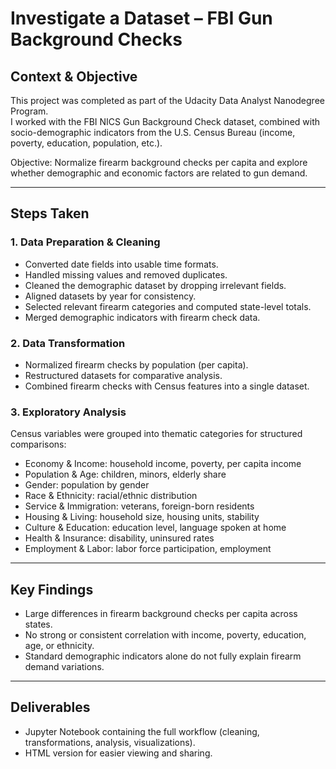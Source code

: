 # Investigate a Dataset – FBI Gun Background Checks

## Context & Objective
This project was completed as part of the Udacity Data Analyst Nanodegree Program.  
I worked with the FBI NICS Gun Background Check dataset, combined with socio-demographic indicators from the U.S. Census Bureau (income, poverty, education, population, etc.).  

Objective: Normalize firearm background checks per capita and explore whether demographic and economic factors are related to gun demand.

---

## Steps Taken

### 1. Data Preparation & Cleaning
- Converted date fields into usable time formats.  
- Handled missing values and removed duplicates.  
- Cleaned the demographic dataset by dropping irrelevant fields.  
- Aligned datasets by year for consistency.  
- Selected relevant firearm categories and computed state-level totals.  
- Merged demographic indicators with firearm check data.

### 2. Data Transformation
- Normalized firearm checks by population (per capita).  
- Restructured datasets for comparative analysis.  
- Combined firearm checks with Census features into a single dataset.

### 3. Exploratory Analysis
Census variables were grouped into thematic categories for structured comparisons:  

- Economy & Income: household income, poverty, per capita income  
- Population & Age: children, minors, elderly share  
- Gender: population by gender  
- Race & Ethnicity: racial/ethnic distribution  
- Service & Immigration: veterans, foreign-born residents  
- Housing & Living: household size, housing units, stability  
- Culture & Education: education level, language spoken at home  
- Health & Insurance: disability, uninsured rates  
- Employment & Labor: labor force participation, employment  

---

## Key Findings
- Large differences in firearm background checks per capita across states.  
- No strong or consistent correlation with income, poverty, education, age, or ethnicity.  
- Standard demographic indicators alone do not fully explain firearm demand variations.

---

## Deliverables
- Jupyter Notebook containing the full workflow (cleaning, transformations, analysis, visualizations).  
- HTML version for easier viewing and sharing.  
